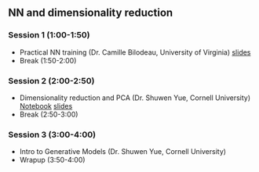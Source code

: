 ## NN and dimensionality reduction

### Session 1 (1:00-1:50)
* Practical NN training (Dr. Camille Bilodeau, University of Virginia) [slides](https://github.com/icomse/9th_workshop_ml_for_molecules/blob/main/Thursday/Intro_NN_Training.pdf)
* Break (1:50-2:00)

### Session 2 (2:00-2:50)
* Dimensionality reduction and PCA (Dr. Shuwen Yue, Cornell University) [Notebook](https://github.com/icomse/9th_workshop_ml_for_molecules/blob/main/Thursday/Day4_dimensionality_reduction_notebook.ipynb) [slides](https://github.com/icomse/9th_workshop_ml_for_molecules/blob/main/Thursday/Day4_dimensionality_reduction_slides.pdf)
* Break (2:50-3:00)

### Session 3 (3:00-4:00)
* Intro to Generative Models (Dr. Shuwen Yue, Cornell University)
* Wrapup (3:50-4:00)
